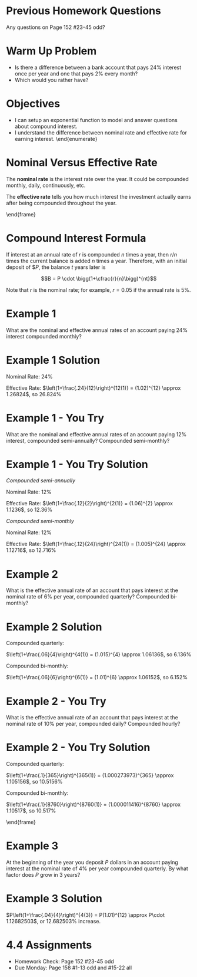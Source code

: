 # Previous Homework Questions

Any questions on Page 152 \#23-45 odd?

# Warm Up Problem

- Is there a difference between a bank account that pays 24\% interest once per year and one that pays 2\% every month?
- Which would you rather have?

# Objectives

- I can setup an exponential function to model and answer questions about compound interest.
- I understand the difference between nominal rate and effective rate for earning interest.
\end{enumerate}

# Nominal Versus Effective Rate

The **nominal rate** is the interest rate over the year. It could be compounded monthly, daily, continuously, etc.

The **effective rate** tells you how much interest the investment actually earns after being compounded throughout the year.

\end{frame}

# Compound Interest Formula

If interest at an annual rate of $r$ is compounded $n$ times a year, then $r/n$ times the current balance is added $n$ times a year.  Therefore, with an initial deposit of \$$P$, the balance $t$ years later is

$$B = P \cdot \bigg(1+\cfrac{r}{n}\bigg)^{nt}$$

Note that $r$ is the nominal rate; for example, $r = 0.05$ if the annual rate is 5\%.

# Example 1

What are the nominal and effective annual rates of an account paying 24\% interest compounded monthly?

# Example 1 Solution

Nominal Rate: 24\%

Effective Rate: $\left(1+\frac{.24}{12}\right)^{12(1)} = (1.02)^{12} \approx 1.26824$, so 26.824\%

# Example 1 - You Try

What are the nominal and effective annual rates of an account paying 12\% interest, compounded semi-annually?  Compounded semi-monthly?

# Example 1 - You Try Solution
*Compounded semi-annually*

Nominal Rate: 12\%

Effective Rate: $\left(1+\frac{.12}{2}\right)^{2(1)} = (1.06)^{2} \approx 1.1236$, so 12.36\%

*Compounded semi-monthly*

Nominal Rate: 12\%

Effective Rate: $\left(1+\frac{.12}{24}\right)^{24(1)} = (1.005)^{24} \approx 1.12716$, so 12.716\%

# Example 2

What is the effective annual rate of an account that pays interest at the nominal rate of 6\% per year, compounded quarterly?  Compounded bi-monthly?

# Example 2 Solution

Compounded quarterly:

$\left(1+\frac{.06}{4}\right)^{4(1)} = (1.015)^{4} \approx 1.06136$, so 6.136\%

Compounded bi-monthly:

$\left(1+\frac{.06}{6}\right)^{6(1)} = (1.01)^{6} \approx 1.06152$, so 6.152\%

# Example 2 - You Try

What is the effective annual rate of an account that pays interest at the nominal rate of 10\% per year, compounded daily?  Compounded hourly?

# Example 2 - You Try Solution

Compounded quarterly:

$\left(1+\frac{.1}{365}\right)^{365(1)} = (1.000273973)^{365} \approx 1.105156$, so 10.5156\%

Compounded bi-monthly:

$\left(1+\frac{.1}{8760}\right)^{8760(1)} = (1.000011416)^{8760} \approx 1.10517$, so 10.517\%

\end{frame}

# Example 3

At the beginning of the year you deposit $P$ dollars in an account paying interest at the nominal rate of 4\% per year compounded quarterly.  By what factor does $P$ grow in 3 years?

# Example 3 Solution

$P\left(1+\frac{.04}{4}\right)^{4(3)} = P(1.01)^{12} \approx P\cdot 1.12682503$, or 12.682503\% increase.

# 4.4 Assignments

- Homework Check: Page 152 \#23-45 odd
- Due Monday: Page 158 \#1-13 odd and \#15-22 all
